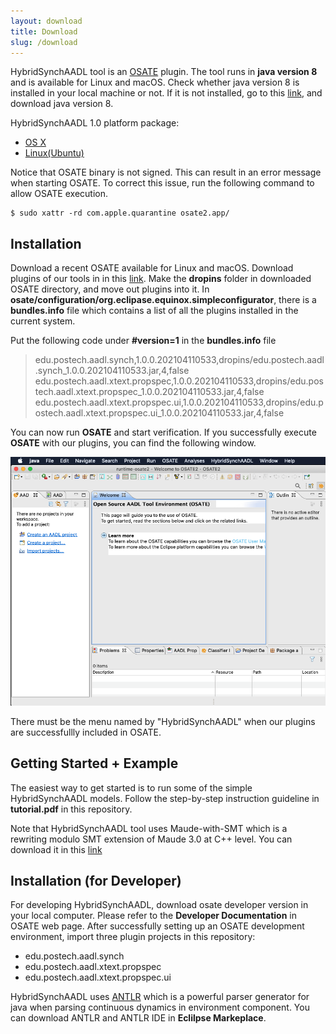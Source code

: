 ```yaml
---
layout: download 
title: Download 
slug: /download
---
```

HybridSynchAADL tool is an [OSATE](https://osate.org/) plugin. The tool runs in
<b>java version 8</b> and is available for Linux and macOS. Check whether java
version 8 is installed in your local machine or not. If it is not installed, go
to this
[link](https://www.oracle.com/kr/java/technologies/javase/javase-jdk8-downloads.html),
and download java version 8.

HybridSynchAADL 1.0 platform package:
* [OS X](https://www.dropbox.com/sh/yqdb2vkkf2clhti/AACCsILskApL3s8MsBHN52sPa?dl=0)
* [Linux(Ubuntu)](https://www.dropbox.com/sh/bjxdii83bpcqte1/AACnSTH5s71vWLlb0NbHvTAoa?dl=0)


Notice that OSATE binary is not signed. This can result in an error message when starting OSATE.
To correct this issue, run the following command to allow OSATE execution.
```
$ sudo xattr -rd com.apple.quarantine osate2.app/
```


## Installation  
Download a recent OSATE available for Linux and macOS. Download plugins of our
tools in in this [link](https://hybridsynchaadl.github.io/plugins/plugins.zip).
Make the <b>dropins</b> folder in downloaded OSATE directory, and move out plugins
into it.  In <b>osate/configuration/org.eclipase.equinox.simpleconfigurator</b>,
there is a <b>bundles.info</b> file which contains a list of all the plugins
installed in the current system.

Put the following code under <b>#version=1</b> in the <b>bundles.info</b> file

> edu.postech.aadl.synch,1.0.0.202104110533,dropins/edu.postech.aadl.synch_1.0.0.202104110533.jar,4,false
> edu.postech.aadl.xtext.propspec,1.0.0.202104110533,dropins/edu.postech.aadl.xtext.propspec_1.0.0.202104110533.jar,4,false
> edu.postech.aadl.xtext.propspec.ui,1.0.0.202104110533,dropins/edu.postech.aadl.xtext.propspec.ui_1.0.0.202104110533.jar,4,false

You can now run <b>OSATE</b> and start verification. If you successfully execute
<b>OSATE</b> with our plugins, you can find the following window.

![OSATE](https://raw.githubusercontent.com/hybridsynchaadl/HybridSynchAADL/master/images/start.png)

There must be the menu named by "HybridSynchAADL" when our plugins are
successfullly included in OSATE.

## Getting Started + Example

The easiest way to get started is to run some of the simple HybridSynchAADL
models. Follow the step-by-step instruction guideline in <b>tutorial.pdf</b> in
this repository.

Note that HybridSynchAADL tool uses Maude-with-SMT which is a rewriting modulo
SMT extension of Maude 3.0 at C++ level. You can download it in this
[link](https://maude-se.github.io/)

## Installation (for Developer)

For developing HybridSynchAADL, download osate developer version in your local
computer. Please refer to the <b>Developer Documentation</b> in OSATE web page.
After successfully setting up an OSATE development environment, import three plugin projects in this repository:

* edu.postech.aadl.synch
* edu.postech.aadl.xtext.propspec
* edu.postech.aadl.xtext.propspec.ui

HybridSynchAADL uses [ANTLR](https://www.antlr.org/) which is a powerful parser
generator for java when parsing continuous dynamics in environment component.
You can download ANTLR and ANTLR IDE in <b>Eclilpse Markeplace</b>.
